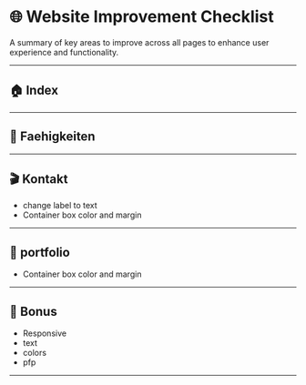 # 🌐 Website Improvement Checklist

A summary of key areas to improve across all pages to enhance user experience and functionality.

---

## 🏠 Index

---

## 🚀 Faehigkeiten

---

## 🎬 Kontakt

- change label to text
- Container box color and margin

---

## 📜 portfolio

- Container box color and margin

---

## 🎁 Bonus

- Responsive
- text
- colors
- pfp

---
